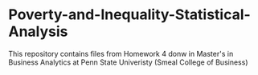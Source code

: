 # Poverty-and-Inequality-Statistical-Analysis

This repository contains files from Homework 4 donw in Master's in Business Analytics at Penn State Univeristy (Smeal College of Business)
